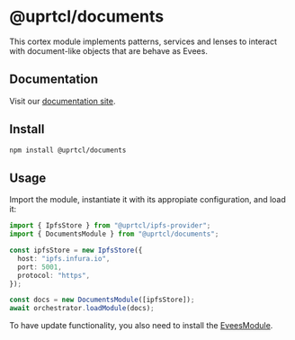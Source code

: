 # @uprtcl/documents

This cortex module implements patterns, services and lenses to interact with document-like objects that are behave as Evees.

## Documentation

Visit our [documentation site](https://uprtcl.github.io/js-uprtcl).

## Install

```bash
npm install @uprtcl/documents
```

## Usage

Import the module, instantiate it with its appropiate configuration, and load it:

```ts
import { IpfsStore } from "@uprtcl/ipfs-provider";
import { DocumentsModule } from "@uprtcl/documents";

const ipfsStore = new IpfsStore({
  host: "ipfs.infura.io",
  port: 5001,
  protocol: "https",
});

const docs = new DocumentsModule([ipfsStore]);
await orchestrator.loadModule(docs);
```

To have update functionality, you also need to install the [EveesModule](https://github.com/uprtcl/js-uprtcl-modules/tree/master/modules/evees).
